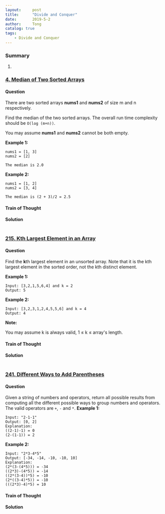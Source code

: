 ```yaml
---
layout:     post
title:      "Divide and Conquer"
date:       2019-5-2
author:     Tong
catalog: true
tags:
    - Divide and Conquer
---
```


### Summary

1.


### [4. Median of Two Sorted Arrays](https://leetcode.com/problems/median-of-two-sorted-arrays/)

#### Question

There are two sorted arrays __nums1__ and __nums2__ of size m and n respectively.

Find the median of the two sorted arrays. The overall run time complexity should be `O(log (m+n))`.

You may assume __nums1__ and __nums2__ cannot be both empty.

__Example 1:__
```
nums1 = [1, 3]
nums2 = [2]

The median is 2.0
```

__Example 2:__
```
nums1 = [1, 2]
nums2 = [3, 4]

The median is (2 + 3)/2 = 2.5
```

#### Train of Thought

#### Solution
```cpp

```

### [215. Kth Largest Element in an Array](https://leetcode.com/problems/kth-largest-element-in-an-array/)

#### Question

Find the <b>k</b>th largest element in an unsorted array. Note that it is the kth largest element in the sorted order, not the kth distinct element.

__Example 1:__
```
Input: [3,2,1,5,6,4] and k = 2
Output: 5
```

__Example 2:__
```
Input: [3,2,3,1,2,4,5,5,6] and k = 4
Output: 4
```

__Note:__

You may assume k is always valid, 1 ≤ k ≤ array's length.

#### Train of Thought


#### Solution
```cpp

```

### [241. Different Ways to Add Parentheses](https://leetcode.com/problems/different-ways-to-add-parentheses/)

#### Question

Given a string of numbers and operators, return all possible results from computing all the different possible ways to group numbers and operators. The valid operators are `+`, `-` and `*`.
__Example 1:__
```
Input: "2-1-1"
Output: [0, 2]
Explanation:
((2-1)-1) = 0
(2-(1-1)) = 2
```

__Example 2:__
```
Input: "2*3-4*5"
Output: [-34, -14, -10, -10, 10]
Explanation:
(2*(3-(4*5))) = -34
((2*3)-(4*5)) = -14
((2*(3-4))*5) = -10
(2*((3-4)*5)) = -10
(((2*3)-4)*5) = 10
```

#### Train of Thought



#### Solution
```cpp

```
